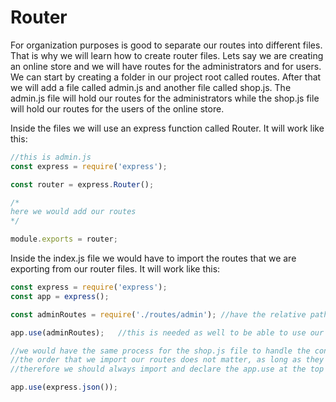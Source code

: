 # Router
For organization purposes is good to separate our routes into different files. That is why we will learn how to create router files. Lets say we are creating an online store and we will have routes for the administrators and for users. We can start by creating a folder in our project root called routes. After that we will add a file called admin.js and another file called shop.js. The admin.js file will hold our routes for the administrators while the shop.js file will hold our routes for the users of the online store. 

Inside the files we will use an express function called Router. It will work like this:
```javascript
//this is admin.js
const express = require('express');

const router = express.Router();

/*
here we would add our routes
*/

module.exports = router;
```

Inside the index.js file we would have to import the routes that we are exporting from our router files. It will work like this:
```javascript
const express = require('express');
const app = express();

const adminRoutes = require('./routes/admin'); //have the relative path to the file, we can omit the .js at the end of admin

app.use(adminRoutes);   //this is needed as well to be able to use our routes

//we would have the same process for the shop.js file to handle the consumers routes
//the order that we import our routes does not matter, as long as they are declared before the middlewares
//therefore we should always import and declare the app.use at the top of our code

app.use(express.json());
```